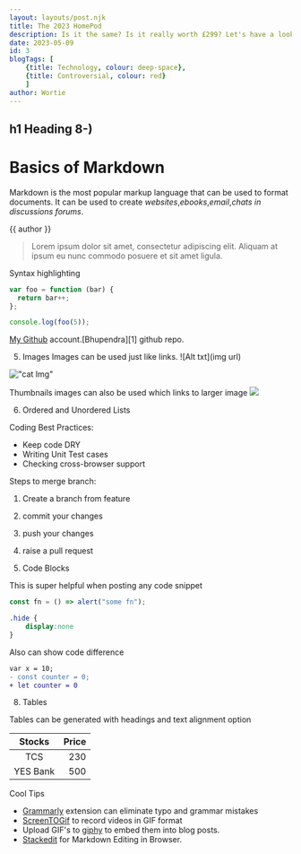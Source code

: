 ```yaml
---
layout: layouts/post.njk
title: The 2023 HomePod
description: Is it the same? Is it really worth £299? Let's have a look .
date: 2023-05-09
id: 3
blogTags: [
    {title: Technology, colour: deep-space},
    {title: Controversial, colour: red}
    ]
author: Wortie
---
```


## h1 Heading 8-)
# Basics of Markdown
Markdown is the most popular markup language that can be used to format documents. It can be used to create *websites*,*ebooks*,*email*,*chats in discussions forums*.

{{ author }}

<blockquote class="border-l-4 border-orange italic my-8 pl-8 md:pl-12"> Lorem ipsum dolor sit amet, consectetur adipiscing elit. Aliquam at ipsum eu nunc commodo posuere et sit amet ligula.</blockquote>

Syntax highlighting

``` js
var foo = function (bar) {
  return bar++;
};

console.log(foo(5));
```

[My Github](https://github.com/bhupendra1011 "all repos") account.[Bhupendra][1] github repo.

5. Images
Images can be used just like links. ![Alt txt](img url)

!["cat Img"](http://placekitten.com/200/200)

Thumbnails images can also be used which links to larger image 
[<img src="http://placekitten.com/20/20">](http://placekitten.com/200/200)

6. Ordered and Unordered Lists

Coding Best Practices:

* Keep code DRY
* Writing Unit Test cases
* Checking cross-browser support

Steps to merge branch:

1. Create a branch from feature
1. commit your changes
1. push your changes
1. raise a pull request

7. Code Blocks

This is super helpful when posting any code snippet


```js
const fn = () => alert("some fn");
```




```css
.hide {
    display:none
}
```


Also can show code difference


```diff
var x = 10;
- const counter = 0;
+ let counter = 0
```



8. Tables 

Tables can be generated with headings and text alignment option

|Stocks|Price|
|:-----:|------:|
|TCS|230|
|YES Bank|500|



Cool Tips 

 * [Grammarly](https://marketplace.visualstudio.com/items?itemName=znck.grammarly) extension can eliminate typo and grammar mistakes
 * [ScreenTOGif](https://www.screentogif.com/) to record videos in GIF format
 * Upload GIF's to [giphy](https://giphy.com/) to embed them into blog posts.
 * [Stackedit](https://stackedit.io/) for Markdown Editing in Browser.




